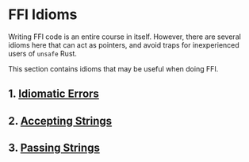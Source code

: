# FFI Idioms

Writing FFI code is an entire course in itself. However, there are several idioms here that can act as pointers, and avoid traps for inexperienced users of `unsafe` Rust.

This section contains idioms that may be useful when doing FFI.

## 1. [Idiomatic Errors](./ffi-errors.md)
## 2. [Accepting Strings](./ffi-accepting-strings.md)
## 3. [Passing Strings](./ffi-passing-strings.md)

